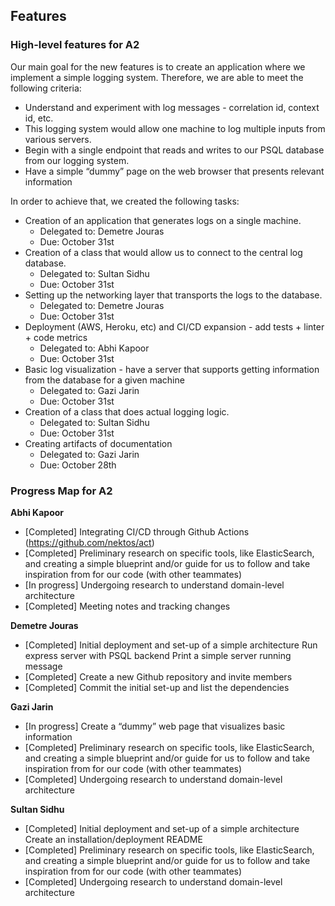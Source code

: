 ## Features

### High-level features for A2

Our main goal for the new features is to create an application where we implement a simple logging system. Therefore, we are able to meet the following criteria:

- Understand and experiment with log messages - correlation id, context id, etc.
- This logging system would allow one machine to log multiple inputs from various servers.
- Begin with a single endpoint that reads and writes to our PSQL database from our logging system.
- Have a simple “dummy” page on the web browser that presents relevant information

In order to achieve that, we created the following tasks:

- Creation of an application that generates logs on a single machine.
  - Delegated to: Demetre Jouras
  - Due: October 31st
- Creation of a class that would allow us to connect to the central log database.
  - Delegated to: Sultan Sidhu
  - Due: October 31st
- Setting up the networking layer that transports the logs to the database.
  - Delegated to: Demetre Jouras
  - Due: October 31st
- Deployment (AWS, Heroku, etc) and CI/CD expansion - add tests + linter + code metrics
  - Delegated to: Abhi Kapoor
  - Due: October 31st
- Basic log visualization - have a server that supports getting information from the database for a given machine
  - Delegated to: Gazi Jarin
  - Due: October 31st
- Creation of a class that does actual logging logic.
  - Delegated to: Sultan Sidhu
  - Due: October 31st
- Creating artifacts of documentation
  - Delegated to: Gazi Jarin
  - Due: October 28th

### Progress Map for A2

**Abhi Kapoor**

- [Completed] Integrating CI/CD through Github Actions (https://github.com/nektos/act)
- [Completed] Preliminary research on specific tools, like ElasticSearch, and creating a simple blueprint and/or guide for us to follow and take inspiration from for our code (with other teammates)
- [In progress] Undergoing research to understand domain-level architecture
- [Completed] Meeting notes and tracking changes

**Demetre Jouras**

- [Completed] Initial deployment and set-up of a simple architecture
  Run express server with PSQL backend
  Print a simple server running message
- [Completed] Create a new Github repository and invite members
- [Completed] Commit the initial set-up and list the dependencies

**Gazi Jarin**

- [In progress] Create a “dummy” web page that visualizes basic information
- [Completed] Preliminary research on specific tools, like ElasticSearch, and creating a simple blueprint and/or guide for us to follow and take inspiration from for our code (with other teammates)
- [Completed] Undergoing research to understand domain-level architecture

**Sultan Sidhu**

- [Completed] Initial deployment and set-up of a simple architecture
  Create an installation/deployment README
- [Completed] Preliminary research on specific tools, like ElasticSearch, and creating a simple blueprint and/or guide for us to follow and take inspiration from for our code (with other teammates)
- [Completed] Undergoing research to understand domain-level architecture
